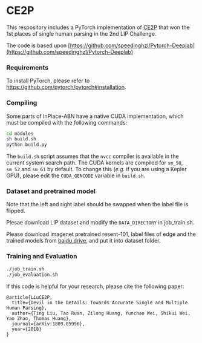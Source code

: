 # CE2P

This respository includes a PyTorch implementation of [CE2P](https://arxiv.org/abs/1809.05996) that won the 1st places of single human parsing in the 2nd LIP Challenge.  

The code is based upon [https://github.com/speedinghzl/Pytorch-Deeplab](https://github.com/speedinghzl/Pytorch-Deeplab)

### Requirements

To install PyTorch, please refer to https://github.com/pytorch/pytorch#installation.

### Compiling

Some parts of InPlace-ABN have a native CUDA implementation, which must be compiled with the following commands:
```bash
cd modules
sh build.sh
python build.py
``` 
The `build.sh` script assumes that the `nvcc` compiler is available in the current system search path.
The CUDA kernels are compiled for `sm_50`, `sm_52` and `sm_61` by default.
To change this (_e.g._ if you are using a Kepler GPU), please edit the `CUDA_GENCODE` variable in `build.sh`.

### Dataset and pretrained model
Note that the left and right label should be swapped when the label file is flipped. 

Plesae download LIP dataset and modify the `DATA_DIRECTORY` in job_train.sh. 
 
Please download imagenet pretrained resent-101, label files of edge and the trained models from [baidu drive](https://pan.baidu.com/s/15Fxrqe-kF4-tNuh3gka2DQ), and put it into dataset folder.

### Training and Evaluation
```bash
./job_train.sh
./job_evaluation.sh
``` 
If this code is helpful for your research, please cite the following paper:

    @article{LiuCE2P,
      title={Devil in the Details: Towards Accurate Single and Multiple Human Parsing},
      author={Ting Liu, Tao Ruan, Zilong Huang, Yunchao Wei, Shikui Wei, Yao Zhao, Thomas Huang},
      journal={arXiv:1809.05996},
      year={2018}
    }

